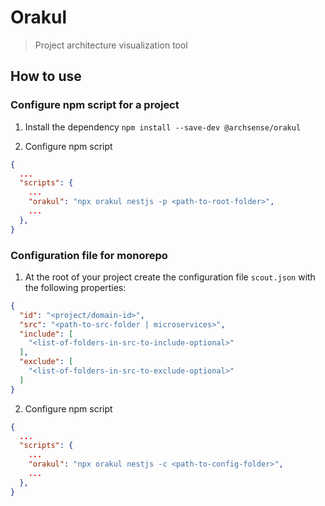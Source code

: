# Orakul

> Project architecture visualization tool

## How to use

### Configure npm script for a project

1. Install the dependency `npm install --save-dev @archsense/orakul`

2. Configure npm script
```json
{
  ...
  "scripts": {
    ...
    "orakul": "npx orakul nestjs -p <path-to-root-folder>",
    ...
  }, 
}
```

### Configuration file for monorepo

1. At the root of your project create the configuration file `scout.json` with the following properties:
```json
{  
  "id": "<project/domain-id>",
  "src": "<path-to-src-folder | microservices>",
  "include": [
    "<list-of-folders-in-src-to-include-optional>"
  ],
  "exclude": [
    "<list-of-folders-in-src-to-exclude-optional>"
  ]
}
```

2. Configure npm script
```json
{
  ...
  "scripts": {
    ...
    "orakul": "npx orakul nestjs -c <path-to-config-folder>",
    ...
  }, 
}
```